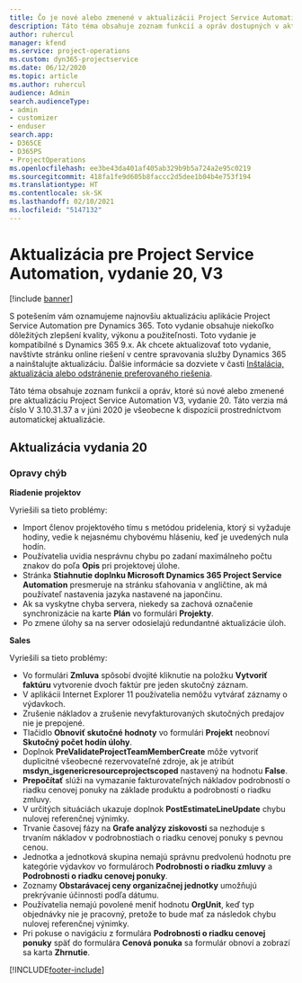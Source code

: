 ```yaml
---
title: Čo je nové alebo zmenené v aktualizácii Project Service Automation, vydanie 20, V3
description: Táto téma obsahuje zoznam funkcií a opráv dostupných v aktualizácii Project Service Automation, vydanie 20, V3
author: ruhercul
manager: kfend
ms.service: project-operations
ms.custom: dyn365-projectservice
ms.date: 06/12/2020
ms.topic: article
ms.author: ruhercul
audience: Admin
search.audienceType:
- admin
- customizer
- enduser
search.app:
- D365CE
- D365PS
- ProjectOperations
ms.openlocfilehash: ee3be43da401af405ab329b9b5a724a2e95c0219
ms.sourcegitcommit: 418fa1fe9d605b8faccc2d5dee1b04b4e753f194
ms.translationtype: HT
ms.contentlocale: sk-SK
ms.lasthandoff: 02/10/2021
ms.locfileid: "5147132"
---
```

# <a name="project-service-automation-update-release-20-v3"></a>Aktualizácia pre Project Service Automation, vydanie 20, V3

[!include [banner](../includes/psa-now-project-operations.md)]

S potešením vám oznamujeme najnovšiu aktualizáciu aplikácie Project Service Automation pre Dynamics 365. Toto vydanie obsahuje niekoľko dôležitých zlepšení kvality, výkonu a použiteľnosti. Toto vydanie je kompatibilné s Dynamics 365 9.x. Ak chcete aktualizovať toto vydanie, navštívte stránku online riešení v centre spravovania služby Dynamics 365 a nainštalujte aktualizáciu. Ďalšie informácie sa dozviete v časti [Inštalácia, aktualizácia alebo odstránenie preferovaného riešenia](https://docs.microsoft.com/power-platform/admin/install-remove-preferred-solution).

Táto téma obsahuje zoznam funkcií a opráv, ktoré sú nové alebo zmenené pre aktualizáciu Project Service Automation V3, vydanie 20. Táto verzia má číslo V 3.10.31.37 a v júni 2020 je všeobecne k dispozícii prostredníctvom automatickej aktualizácie.

## <a name="update-release-20"></a>Aktualizácia vydania 20

### <a name="bug-fixes"></a>Opravy chýb

**Riadenie projektov**

Vyriešili sa tieto problémy:

- Import členov projektového tímu s metódou pridelenia, ktorý si vyžaduje hodiny, vedie k nejasnému chybovému hláseniu, keď je uvedených nula hodín.
- Používatelia uvidia nesprávnu chybu po zadaní maximálneho počtu znakov do poľa **Opis** pri projektovej úlohe.
- Stránka **Stiahnutie doplnku Microsoft Dynamics 365 Project Service Automation** presmeruje na stránku sťahovania v angličtine, ak má používateľ nastavenia jazyka nastavené na japončinu.
- Ak sa vyskytne chyba servera, niekedy sa zachová označenie synchronizácie na karte **Plán** vo formulári **Projekty**.
- Po zmene úlohy sa na server odosielajú redundantné aktualizácie úloh.

**Sales**

Vyriešili sa tieto problémy:

- Vo formulári **Zmluva** spôsobí dvojité kliknutie na položku **Vytvoriť faktúru** vytvorenie dvoch faktúr pre jeden skutočný záznam.
- V aplikácii Internet Explorer 11 používatelia nemôžu vytvárať záznamy o výdavkoch.
- Zrušenie nákladov a zrušenie nevyfakturovaných skutočných predajov nie je prepojené.
- Tlačidlo **Obnoviť skutočné hodnoty** vo formulári **Projekt** neobnoví **Skutočný počet hodín úlohy**.
- Doplnok **PreValidateProjectTeamMemberCreate** môže vytvoriť duplicitné všeobecné rezervovateľné zdroje, ak je atribút **msdyn_isgenericresourceprojectscoped** nastavený na hodnotu **False**.
- **Prepočítať** slúži na vymazanie fakturovateľných nákladov podrobností o riadku cenovej ponuky na základe produktu a podrobností o riadku zmluvy.
- V určitých situáciách ukazuje doplnok **PostEstimateLineUpdate** chybu nulovej referenčnej výnimky.
- Trvanie časovej fázy na **Grafe analýzy ziskovosti** sa nezhoduje s trvaním nákladov v podrobnostiach o riadku cenovej ponuky s pevnou cenou.
- Jednotka a jednotková skupina nemajú správnu predvolenú hodnotu pre kategórie výdavkov vo formulároch **Podrobnosti o riadku zmluvy** a **Podrobnosti o riadku cenovej ponuky**.
- Zoznamy **Obstarávacej ceny organizačnej jednotky** umožňujú prekrývanie účinnosti podľa dátumu.
- Používatelia nemajú povolené meniť hodnotu **OrgUnit**, keď typ objednávky nie je pracovný, pretože to bude mať za následok chybu nulovej referenčnej výnimky.
- Pri pokuse o navigáciu z formulára **Podrobnosti o riadku cenovej ponuky** späť do formulára **Cenová ponuka** sa formulár obnoví a zobrazí sa karta **Zhrnutie**.


[!INCLUDE[footer-include](../includes/footer-banner.md)]